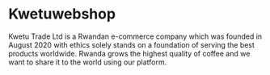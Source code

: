 # Kwetuwebshop
Kwetu Trade Ltd is a Rwandan e-commerce company which was founded in August 2020 with ethics solely stands on a foundation of serving the best products worldwide.                          Rwanda grows the highest quality of coffee and we want to share it to the world using our platform.
